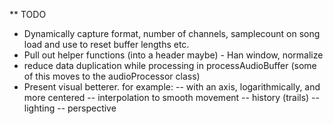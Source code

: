 ** TODO

- Dynamically capture format, number of channels, samplecount on song load and use to reset buffer lengths etc.
- Pull out helper functions (into a header maybe) - Han window, normalize
- reduce data duplication while processing in processAudioBuffer (some of this moves to the audioProcessor class)
- Present visual betterer. for example:
-- with an axis, logarithmically, and more centered
-- interpolation to smooth movement
-- history (trails)
-- lighting
-- perspective

